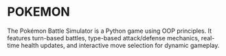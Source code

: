 # POKEMON
The Pokémon Battle Simulator is a Python game using OOP principles. It features turn-based battles, type-based attack/defense mechanics, real-time health updates, and interactive move selection for dynamic gameplay.
